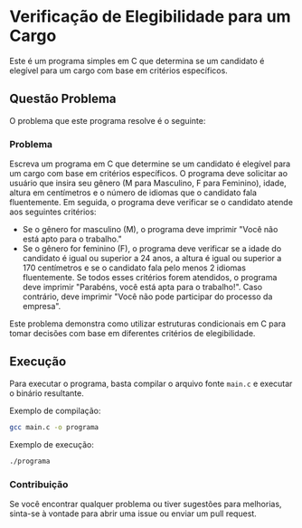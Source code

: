 # Verificação de Elegibilidade para um Cargo

Este é um programa simples em C que determina se um candidato é elegível para um cargo com base em critérios específicos.

## Questão Problema

O problema que este programa resolve é o seguinte:

### Problema

Escreva um programa em C que determine se um candidato é elegível para um cargo com base em critérios específicos. O programa deve solicitar ao usuário que insira seu gênero (M para Masculino, F para Feminino), idade, altura em centímetros e o número de idiomas que o candidato fala fluentemente. Em seguida, o programa deve verificar se o candidato atende aos seguintes critérios:

- Se o gênero for masculino (M), o programa deve imprimir "Você não está apto para o trabalho."
- Se o gênero for feminino (F), o programa deve verificar se a idade do candidato é igual ou superior a 24 anos, a altura é igual ou superior a 170 centímetros e se o candidato fala pelo menos 2 idiomas fluentemente. Se todos esses critérios forem atendidos, o programa deve imprimir "Parabéns, você está apta para o trabalho!". Caso contrário, deve imprimir "Você não pode participar do processo da empresa".

Este problema demonstra como utilizar estruturas condicionais em C para tomar decisões com base em diferentes critérios de elegibilidade.

## Execução

Para executar o programa, basta compilar o arquivo fonte `main.c` e executar o binário resultante.

Exemplo de compilação:

```bash
gcc main.c -o programa
```

Exemplo de execução:

```bash
./programa
```

### Contribuição
Se você encontrar qualquer problema ou tiver sugestões para melhorias, sinta-se à vontade para abrir uma issue ou enviar um pull request.
